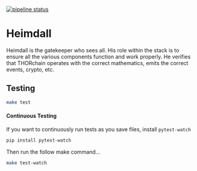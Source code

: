 [![pipeline status](https://gitlab.com/thorchain/heimdall/badges/master/pipeline.svg)](https://gitlab.com/thorchain/heimdall/commits/master)

Heimdall
========
Heimdall is the gatekeeper who sees all. His role within the stack is to
ensure all the various components function and work properly. He verifies that
THORchain operates with the correct mathematics, emits the correct events,
crypto, etc.

## Testing

```bash
make test
```

#### Continuous Testing
If you want to continuously run tests as you save files, install
`pytest-watch`

```bash
pip install pytest-watch
```

Then run the follow make command...

```bash
make test-watch
```
